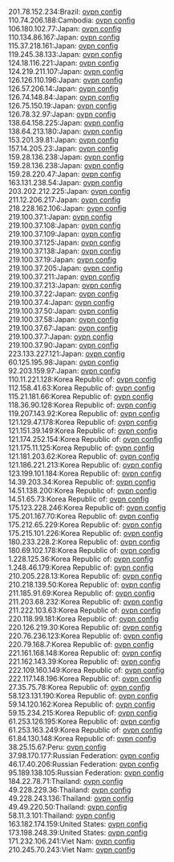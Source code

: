 201.78.152.234:Brazil: [ovpn config](vpn/201_78_152_234.ovpn)  
110.74.206.188:Cambodia: [ovpn config](vpn/110_74_206_188.ovpn)  
106.180.102.77:Japan: [ovpn config](vpn/106_180_102_77.ovpn)  
110.134.86.167:Japan: [ovpn config](vpn/110_134_86_167.ovpn)  
115.37.218.161:Japan: [ovpn config](vpn/115_37_218_161.ovpn)  
119.245.38.133:Japan: [ovpn config](vpn/119_245_38_133.ovpn)  
124.18.116.221:Japan: [ovpn config](vpn/124_18_116_221.ovpn)  
124.219.211.107:Japan: [ovpn config](vpn/124_219_211_107.ovpn)  
126.126.110.196:Japan: [ovpn config](vpn/126_126_110_196.ovpn)  
126.57.206.14:Japan: [ovpn config](vpn/126_57_206_14.ovpn)  
126.74.148.84:Japan: [ovpn config](vpn/126_74_148_84.ovpn)  
126.75.150.19:Japan: [ovpn config](vpn/126_75_150_19.ovpn)  
126.78.32.97:Japan: [ovpn config](vpn/126_78_32_97.ovpn)  
138.64.158.225:Japan: [ovpn config](vpn/138_64_158_225.ovpn)  
138.64.213.180:Japan: [ovpn config](vpn/138_64_213_180.ovpn)  
153.201.39.81:Japan: [ovpn config](vpn/153_201_39_81.ovpn)  
157.14.205.23:Japan: [ovpn config](vpn/157_14_205_23.ovpn)  
159.28.136.238:Japan: [ovpn config](vpn/159_28_136_238.ovpn)  
159.28.136.238:Japan: [ovpn config](vpn/159_28_136_238.ovpn)  
159.28.220.47:Japan: [ovpn config](vpn/159_28_220_47.ovpn)  
163.131.238.54:Japan: [ovpn config](vpn/163_131_238_54.ovpn)  
203.202.212.225:Japan: [ovpn config](vpn/203_202_212_225.ovpn)  
211.12.206.217:Japan: [ovpn config](vpn/211_12_206_217.ovpn)  
218.228.162.106:Japan: [ovpn config](vpn/218_228_162_106.ovpn)  
219.100.37.1:Japan: [ovpn config](vpn/219_100_37_1.ovpn)  
219.100.37.108:Japan: [ovpn config](vpn/219_100_37_108.ovpn)  
219.100.37.109:Japan: [ovpn config](vpn/219_100_37_109.ovpn)  
219.100.37.125:Japan: [ovpn config](vpn/219_100_37_125.ovpn)  
219.100.37.138:Japan: [ovpn config](vpn/219_100_37_138.ovpn)  
219.100.37.19:Japan: [ovpn config](vpn/219_100_37_19.ovpn)  
219.100.37.205:Japan: [ovpn config](vpn/219_100_37_205.ovpn)  
219.100.37.211:Japan: [ovpn config](vpn/219_100_37_211.ovpn)  
219.100.37.213:Japan: [ovpn config](vpn/219_100_37_213.ovpn)  
219.100.37.22:Japan: [ovpn config](vpn/219_100_37_22.ovpn)  
219.100.37.4:Japan: [ovpn config](vpn/219_100_37_4.ovpn)  
219.100.37.50:Japan: [ovpn config](vpn/219_100_37_50.ovpn)  
219.100.37.58:Japan: [ovpn config](vpn/219_100_37_58.ovpn)  
219.100.37.67:Japan: [ovpn config](vpn/219_100_37_67.ovpn)  
219.100.37.7:Japan: [ovpn config](vpn/219_100_37_7.ovpn)  
219.100.37.90:Japan: [ovpn config](vpn/219_100_37_90.ovpn)  
223.133.227.121:Japan: [ovpn config](vpn/223_133_227_121.ovpn)  
60.125.195.98:Japan: [ovpn config](vpn/60_125_195_98.ovpn)  
92.203.159.97:Japan: [ovpn config](vpn/92_203_159_97.ovpn)  
110.11.221.128:Korea Republic of: [ovpn config](vpn/110_11_221_128.ovpn)  
112.158.41.63:Korea Republic of: [ovpn config](vpn/112_158_41_63.ovpn)  
115.21.181.66:Korea Republic of: [ovpn config](vpn/115_21_181_66.ovpn)  
118.36.90.128:Korea Republic of: [ovpn config](vpn/118_36_90_128.ovpn)  
119.207.143.92:Korea Republic of: [ovpn config](vpn/119_207_143_92.ovpn)  
121.129.47.178:Korea Republic of: [ovpn config](vpn/121_129_47_178.ovpn)  
121.151.39.149:Korea Republic of: [ovpn config](vpn/121_151_39_149.ovpn)  
121.174.252.154:Korea Republic of: [ovpn config](vpn/121_174_252_154.ovpn)  
121.175.11.125:Korea Republic of: [ovpn config](vpn/121_175_11_125.ovpn)  
121.181.203.62:Korea Republic of: [ovpn config](vpn/121_181_203_62.ovpn)  
121.186.221.213:Korea Republic of: [ovpn config](vpn/121_186_221_213.ovpn)  
123.199.101.184:Korea Republic of: [ovpn config](vpn/123_199_101_184.ovpn)  
14.39.203.34:Korea Republic of: [ovpn config](vpn/14_39_203_34.ovpn)  
14.51.138.200:Korea Republic of: [ovpn config](vpn/14_51_138_200.ovpn)  
14.51.65.73:Korea Republic of: [ovpn config](vpn/14_51_65_73.ovpn)  
175.123.228.246:Korea Republic of: [ovpn config](vpn/175_123_228_246.ovpn)  
175.201.167.70:Korea Republic of: [ovpn config](vpn/175_201_167_70.ovpn)  
175.212.65.229:Korea Republic of: [ovpn config](vpn/175_212_65_229.ovpn)  
175.215.101.226:Korea Republic of: [ovpn config](vpn/175_215_101_226.ovpn)  
180.233.228.2:Korea Republic of: [ovpn config](vpn/180_233_228_2.ovpn)  
180.69.102.178:Korea Republic of: [ovpn config](vpn/180_69_102_178.ovpn)  
1.228.125.36:Korea Republic of: [ovpn config](vpn/1_228_125_36.ovpn)  
1.248.46.179:Korea Republic of: [ovpn config](vpn/1_248_46_179.ovpn)  
210.205.228.13:Korea Republic of: [ovpn config](vpn/210_205_228_13.ovpn)  
210.218.139.50:Korea Republic of: [ovpn config](vpn/210_218_139_50.ovpn)  
211.185.91.69:Korea Republic of: [ovpn config](vpn/211_185_91_69.ovpn)  
211.203.68.232:Korea Republic of: [ovpn config](vpn/211_203_68_232.ovpn)  
211.222.103.63:Korea Republic of: [ovpn config](vpn/211_222_103_63.ovpn)  
220.118.99.181:Korea Republic of: [ovpn config](vpn/220_118_99_181.ovpn)  
220.126.219.30:Korea Republic of: [ovpn config](vpn/220_126_219_30.ovpn)  
220.76.236.123:Korea Republic of: [ovpn config](vpn/220_76_236_123.ovpn)  
220.79.168.7:Korea Republic of: [ovpn config](vpn/220_79_168_7.ovpn)  
221.161.168.148:Korea Republic of: [ovpn config](vpn/221_161_168_148.ovpn)  
221.162.143.39:Korea Republic of: [ovpn config](vpn/221_162_143_39.ovpn)  
222.109.160.149:Korea Republic of: [ovpn config](vpn/222_109_160_149.ovpn)  
222.117.148.196:Korea Republic of: [ovpn config](vpn/222_117_148_196.ovpn)  
27.35.75.78:Korea Republic of: [ovpn config](vpn/27_35_75_78.ovpn)  
58.123.131.190:Korea Republic of: [ovpn config](vpn/58_123_131_190.ovpn)  
59.14.120.162:Korea Republic of: [ovpn config](vpn/59_14_120_162.ovpn)  
59.15.234.215:Korea Republic of: [ovpn config](vpn/59_15_234_215.ovpn)  
61.253.126.195:Korea Republic of: [ovpn config](vpn/61_253_126_195.ovpn)  
61.253.163.249:Korea Republic of: [ovpn config](vpn/61_253_163_249.ovpn)  
61.84.130.148:Korea Republic of: [ovpn config](vpn/61_84_130_148.ovpn)  
38.25.15.67:Peru: [ovpn config](vpn/38_25_15_67.ovpn)  
37.98.170.177:Russian Federation: [ovpn config](vpn/37_98_170_177.ovpn)  
46.17.40.206:Russian Federation: [ovpn config](vpn/46_17_40_206.ovpn)  
95.189.138.105:Russian Federation: [ovpn config](vpn/95_189_138_105.ovpn)  
184.22.78.71:Thailand: [ovpn config](vpn/184_22_78_71.ovpn)  
49.228.229.36:Thailand: [ovpn config](vpn/49_228_229_36.ovpn)  
49.228.243.136:Thailand: [ovpn config](vpn/49_228_243_136.ovpn)  
49.49.220.50:Thailand: [ovpn config](vpn/49_49_220_50.ovpn)  
58.11.3.101:Thailand: [ovpn config](vpn/58_11_3_101.ovpn)  
163.182.174.159:United States: [ovpn config](vpn/163_182_174_159.ovpn)  
173.198.248.39:United States: [ovpn config](vpn/173_198_248_39.ovpn)  
171.232.106.241:Viet Nam: [ovpn config](vpn/171_232_106_241.ovpn)  
210.245.70.243:Viet Nam: [ovpn config](vpn/210_245_70_243.ovpn)  
